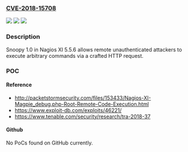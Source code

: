 ### [CVE-2018-15708](https://cve.mitre.org/cgi-bin/cvename.cgi?name=CVE-2018-15708)
![](https://img.shields.io/static/v1?label=Product&message=Nagios%20XI&color=blue)
![](https://img.shields.io/static/v1?label=Version&message=n%2Fa&color=blue)
![](https://img.shields.io/static/v1?label=Vulnerability&message=Command%20Injection&color=brighgreen)

### Description

Snoopy 1.0 in Nagios XI 5.5.6 allows remote unauthenticated attackers to execute arbitrary commands via a crafted HTTP request.

### POC

#### Reference
- http://packetstormsecurity.com/files/153433/Nagios-XI-Magpie_debug.php-Root-Remote-Code-Execution.html
- https://www.exploit-db.com/exploits/46221/
- https://www.tenable.com/security/research/tra-2018-37

#### Github
No PoCs found on GitHub currently.

